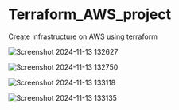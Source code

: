 # Terraform_AWS_project
Create infrastructure on AWS using terraform 


![Screenshot 2024-11-13 132627](https://github.com/user-attachments/assets/54aabb3e-068a-44f8-ac75-e5d2c94b4a8b)


![Screenshot 2024-11-13 132750](https://github.com/user-attachments/assets/3bd06718-8458-4f49-af90-1bf63afa9b23)


![Screenshot 2024-11-13 133118](https://github.com/user-attachments/assets/561cc64e-ca9c-487f-9213-ac217443da62)

![Screenshot 2024-11-13 133135](https://github.com/user-attachments/assets/16974b32-938a-45e3-bec3-d3c8b99c91e9)
